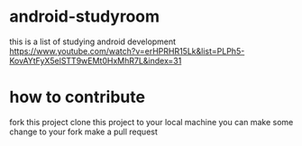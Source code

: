 # android-studyroom
this is a list of studying android development
https://www.youtube.com/watch?v=erHPRHR15Lk&list=PLPh5-KovAYtFyX5elSTT9wEMt0HxMhR7L&index=31
# how to contribute
fork this project
clone this project to your local machine
you can make some change to your fork
make a pull request

